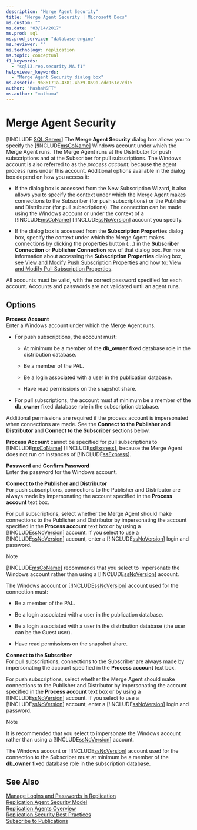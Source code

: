 ```yaml
---
description: "Merge Agent Security"
title: "Merge Agent Security | Microsoft Docs"
ms.custom: ""
ms.date: "03/14/2017"
ms.prod: sql
ms.prod_service: "database-engine"
ms.reviewer: ""
ms.technology: replication
ms.topic: conceptual
f1_keywords: 
  - "sql13.rep.security.MA.f1"
helpviewer_keywords: 
  - "Merge Agent Security dialog box"
ms.assetid: 9b86171a-4381-4b39-869a-cdc161e7cd15
author: "MashaMSFT"
ms.author: "mathoma"
---
```

# Merge Agent Security
 [!INCLUDE [SQL Server](../../includes/applies-to-version/sqlserver.md)]
  The **Merge Agent Security** dialog box allows you to specify the [!INCLUDE[msCoName](../../includes/msconame-md.md)] Windows account under which the Merge Agent runs. The Merge Agent runs at the Distributor for push subscriptions and at the Subscriber for pull subscriptions. The Windows account is also referred to as the *process account*, because the agent process runs under this account. Additional options available in the dialog box depend on how you access it:  
  
-   If the dialog box is accessed from the New Subscription Wizard, it also allows you to specify the context under which the Merge Agent makes connections to the Subscriber (for push subscriptions) or the Publisher and Distributor (for pull subscriptions). The connection can be made using the Windows account or under the context of a [!INCLUDE[msCoName](../../includes/msconame-md.md)] [!INCLUDE[ssNoVersion](../../includes/ssnoversion-md.md)] account you specify.  
  
-   If the dialog box is accessed from the **Subscription Properties** dialog box, specify the context under which the Merge Agent makes connections by clicking the properties button (**...**) in the **Subscriber Connection** or **Publisher Connection** row of that dialog box. For more information about accessing the **Subscription Properties** dialog box, see [View and Modify Push Subscription Properties](../../relational-databases/replication/view-and-modify-push-subscription-properties.md) and how to: [View and Modify Pull Subscription Properties](../../relational-databases/replication/view-and-modify-pull-subscription-properties.md).  
  
 All accounts must be valid, with the correct password specified for each account. Accounts and passwords are not validated until an agent runs.  
  
## Options  
 **Process Account**  
 Enter a Windows account under which the Merge Agent runs.  
  
-   For push subscriptions, the account must:  
  
    -   At minimum be a member of the **db_owner** fixed database role in the distribution database.  
  
    -   Be a member of the PAL.  
  
    -   Be a login associated with a user in the publication database.  
  
    -   Have read permissions on the snapshot share.  
  
-   For pull subscriptions, the account must at minimum be a member of the **db_owner** fixed database role in the subscription database.  
  
 Additional permissions are required if the process account is impersonated when connections are made. See the **Connect to the Publisher and Distributor** and **Connect to the Subscriber** sections below.  
  
 **Process Account** cannot be specified for pull subscriptions to [!INCLUDE[msCoName](../../includes/msconame-md.md)] [!INCLUDE[ssExpress](../../includes/ssexpress-md.md)], because the Merge Agent does not run on instances of [!INCLUDE[ssExpress](../../includes/ssexpress-md.md)].  
  
 **Password** and **Confirm Password**  
 Enter the password for the Windows account.  
  
 **Connect to the Publisher and Distributor**  
 For push subscriptions, connections to the Publisher and Distributor are always made by impersonating the account specified in the **Process account** text box.  
  
 For pull subscriptions, select whether the Merge Agent should make connections to the Publisher and Distributor by impersonating the account specified in the **Process account** text box or by using a [!INCLUDE[ssNoVersion](../../includes/ssnoversion-md.md)] account. If you select to use a [!INCLUDE[ssNoVersion](../../includes/ssnoversion-md.md)] account, enter a [!INCLUDE[ssNoVersion](../../includes/ssnoversion-md.md)] login and password.  
  
> [!NOTE]  
>  [!INCLUDE[msCoName](../../includes/msconame-md.md)] recommends that you select to impersonate the Windows account rather than using a [!INCLUDE[ssNoVersion](../../includes/ssnoversion-md.md)] account.  
  
 The Windows account or [!INCLUDE[ssNoVersion](../../includes/ssnoversion-md.md)] account used for the connection must:  
  
-   Be a member of the PAL.  
  
-   Be a login associated with a user in the publication database.  
  
-   Be a login associated with a user in the distribution database (the user can be the Guest user).  
  
-   Have read permissions on the snapshot share.  
  
 **Connect to the Subscriber**  
 For pull subscriptions, connections to the Subscriber are always made by impersonating the account specified in the **Process account** text box.  
  
 For push subscriptions, select whether the Merge Agent should make connections to the Publisher and Distributor by impersonating the account specified in the **Process account** text box or by using a [!INCLUDE[ssNoVersion](../../includes/ssnoversion-md.md)] account. If you select to use a [!INCLUDE[ssNoVersion](../../includes/ssnoversion-md.md)] account, enter a [!INCLUDE[ssNoVersion](../../includes/ssnoversion-md.md)] login and password.  
  
> [!NOTE]  
>  It is recommended that you select to impersonate the Windows account rather than using a [!INCLUDE[ssNoVersion](../../includes/ssnoversion-md.md)] account.  
  
 The Windows account or [!INCLUDE[ssNoVersion](../../includes/ssnoversion-md.md)] account used for the connection to the Subscriber must at minimum be a member of the **db_owner** fixed database role in the subscription database.  
  
## See Also  
 [Manage Logins and Passwords in Replication](../../relational-databases/replication/security/identity-and-access-control-replication.md)   
 [Replication Agent Security Model](../../relational-databases/replication/security/replication-agent-security-model.md)   
 [Replication Agents Overview](../../relational-databases/replication/agents/replication-agents-overview.md)   
 [Replication Security Best Practices](../../relational-databases/replication/security/replication-security-best-practices.md)   
 [Subscribe to Publications](../../relational-databases/replication/subscribe-to-publications.md)  
  
  

